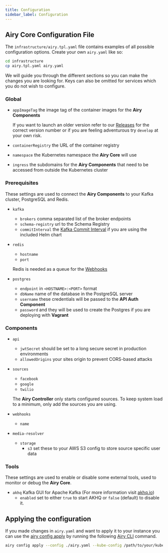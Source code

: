 ```yaml
---
title: Configuration
sidebar_label: Configuration
---
```


## Airy Core Configuration File

The `infrastructure/airy.tpl.yaml` file contains examples of all possible configuration options. Create your own `airy.yaml` like so:

```bash
cd infrastructure
cp airy.tpl.yaml airy.yaml
```

We will guide you through the different sections so you can make the changes you are looking for. Keys can also be omitted for services which you do not wish to configure.

### Global

- `appImageTag` the image tag of the container images for the **Airy Components**

  If you want to launch an older version refer to our [Releases](https://github.com/airyhq/airy/releases) for the correct version number or if you are feeling adventurous try `develop` at your own risk.

- `containerRegistry` the URL of the container registry

- `namespace` the Kubernetes namespace the **Airy Core** will use

- `ingress` the subdomains for the **Airy Components** that need to be accessed from outside the Kubernetes cluster

### Prerequisites

These settings are used to connect the **Airy Components** to your Kafka cluster, PostgreSQL and Redis.

- `kafka`

  - `brokers` comma separated list of the broker endpoints
  - `schema-registry` url to the Schema Registry
  - `commitInterval` the [Kafka Commit Interval](https://kafka.apache.org/documentation/#consumerconfigs_auto.commit.interval.ms) if you are using the included Helm chart

- `redis`

  - `hostname`
  - `port`

  Redis is needed as a queue for the [Webhooks](/api/webhook.md)

- `postgres`
  - `endpoint` in `<HOSTNAME>:<PORT>` format
  - `dbName` name of the database in the PostgreSQL server
  - `username` these credentials will be passed to the **API Auth Component**
  - `password` and they will be used to create the Postgres if you are deploying with **Vagrant**

### Components

- `api`

  - `jwtSecret` should be set to a long secure secret in production environments
  - `allowedOrigins` your sites origin to prevent CORS-based attacks

- `sources`

  - `facebook`
  - `google`
  - `twilio`

  The **Airy Controller** only starts configured sources. To keep system load to a minimum, only add the sources you are using.

- `webhooks`
  - `name`
- `media-resolver`
  - `storage`
    - `s3` set these to your AWS S3 config to store source specific user data

### Tools

These settings are used to enable or disable some external tools, used to monitor or debug the **Airy Core**.

- `akhq` Kafka GUI for Apache Kafka (For more information visit [akhq.io](https://akhq.io/))
  - `enabled` set to either `true` to start AKHQ or `false` (default) to disable it.

## Applying the configuration

If you made changes in `airy.yaml` and want to apply it to your instance you can use the [airy config apply](/cli/reference.md#config-apply) by running the following [Airy CLI](/cli/installation.md) command.

```bash
airy config apply --config ./airy.yaml --kube-config /path/to/your/kube.conf
```
